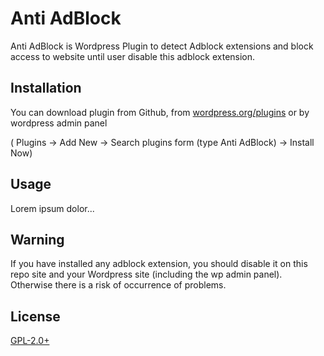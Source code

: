 # Anti AdBlock

Anti AdBlock is Wordpress Plugin to detect Adblock extensions and block access to website until user disable this adblock extension.

## Installation

You can download plugin from Github, from [wordpress.org/plugins](https://wordpress.org/plugins/) or by wordpress admin panel

( Plugins -> Add New -> Search plugins form (type Anti AdBlock) -> Install Now)

## Usage

Lorem ipsum dolor...

## Warning
If you have installed any adblock extension, you should disable it on this repo site and your Wordpress site (including the wp admin panel). Otherwise there is a risk of occurrence of problems.

## License
[GPL-2.0+](http://www.gnu.org/licenses/gpl-2.0.txt)